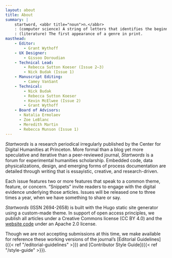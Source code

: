 ```yaml
---
layout: about
title: About
summary: |
    startword, <abbr title="noun">n.</abbr>
    : (computer science) A string of letters that identifies the beginning of a valid sequence in a specified language.
    : (literature) The first appearance of a genre in print.
masthead:
    - Editor:
        - Grant Wythoff
    - UX Designer:
        - Gissoo Doroudian
    - Technical Lead:
        - Rebecca Sutton Koeser (Issue 2–3)
        - Nick Budak (Issue 1)
    - Manuscript Editing:
        - Camey VanSant
    - Technical:
        - Nick Budak
        - Rebecca Sutton Koeser
        - Kevin McElwee (Issue 2)
        - Grant Wythoff
    - Board of Advisors:
      - Natalia Ermolaev
      - Zoe LeBlanc
      - Meredith Martin
      - Rebecca Munson (Issue 1)
---
```


*Startwords* is a research periodical irregularly published by the Center for Digital Humanities at Princeton. More formal than a blog yet more speculative and iterative than a peer-reviewed journal, *Startwords* is a forum for experimental humanities scholarship. Embedded code, data physicalizations, design, and emerging forms of process documentation are detailed through writing that is essayistic, creative, and research-driven.

Each issue features two or more features that speak to a common theme, feature, or concern. “Snippets” invite readers to engage with the digital evidence underlying those articles. Issues will be released one to three times a year, when we have something to share or say.

*Startwords* (ISSN 2694-2658) is built with the Hugo static site generator using a custom-made theme. In support of open access principles, we publish all articles under a Creative Commons license (CC BY 4.0) and the [website code](https://github.com/Princeton-CDH/startwords) under an Apache 2.0 license.

Though we are not accepting submissions at this time, we make available for reference these working versions of the journal’s [Editorial Guidelines]({{< ref "/editorial-guidelines" >}}) and [Contributor Style Guide]({{< ref "/style-guide" >}}).